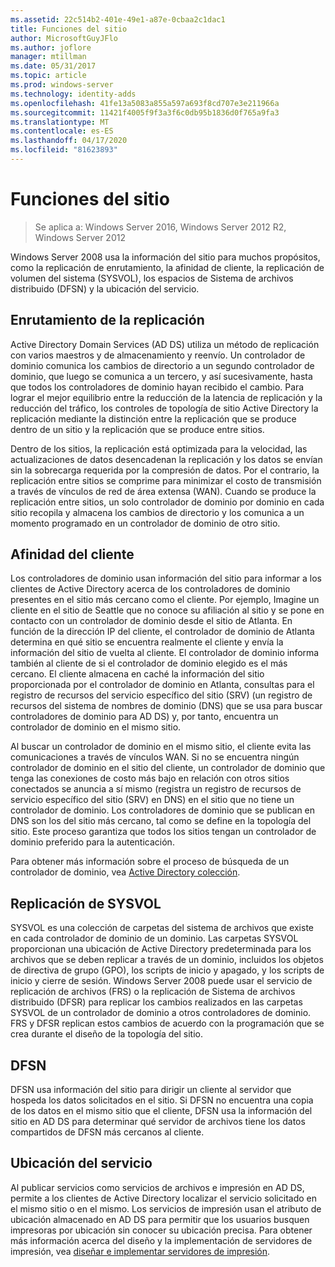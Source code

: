 ```yaml
---
ms.assetid: 22c514b2-401e-49e1-a87e-0cbaa2c1dac1
title: Funciones del sitio
author: MicrosoftGuyJFlo
ms.author: joflore
manager: mtillman
ms.date: 05/31/2017
ms.topic: article
ms.prod: windows-server
ms.technology: identity-adds
ms.openlocfilehash: 41fe13a5083a855a597a693f8cd707e3e211966a
ms.sourcegitcommit: 11421f4005f9f3a3f6c0db95b1836d0f765a9fa3
ms.translationtype: MT
ms.contentlocale: es-ES
ms.lasthandoff: 04/17/2020
ms.locfileid: "81623893"
---
```

# <a name="site-functions"></a>Funciones del sitio

> Se aplica a: Windows Server 2016, Windows Server 2012 R2, Windows Server 2012

 Windows Server 2008 usa la información del sitio para muchos propósitos, como la replicación de enrutamiento, la afinidad de cliente, la replicación de volumen del sistema (SYSVOL), los espacios de Sistema de archivos distribuido (DFSN) y la ubicación del servicio.

## <a name="routing-replication"></a>Enrutamiento de la replicación
Active Directory Domain Services (AD DS) utiliza un método de replicación con varios maestros y de almacenamiento y reenvío. Un controlador de dominio comunica los cambios de directorio a un segundo controlador de dominio, que luego se comunica a un tercero, y así sucesivamente, hasta que todos los controladores de dominio hayan recibido el cambio. Para lograr el mejor equilibrio entre la reducción de la latencia de replicación y la reducción del tráfico, los controles de topología de sitio Active Directory la replicación mediante la distinción entre la replicación que se produce dentro de un sitio y la replicación que se produce entre sitios.

Dentro de los sitios, la replicación está optimizada para la velocidad, las actualizaciones de datos desencadenan la replicación y los datos se envían sin la sobrecarga requerida por la compresión de datos. Por el contrario, la replicación entre sitios se comprime para minimizar el costo de transmisión a través de vínculos de red de área extensa (WAN). Cuando se produce la replicación entre sitios, un solo controlador de dominio por dominio en cada sitio recopila y almacena los cambios de directorio y los comunica a un momento programado en un controlador de dominio de otro sitio.

## <a name="client-affinity"></a>Afinidad del cliente
Los controladores de dominio usan información del sitio para informar a los clientes de Active Directory acerca de los controladores de dominio presentes en el sitio más cercano como el cliente. Por ejemplo, Imagine un cliente en el sitio de Seattle que no conoce su afiliación al sitio y se pone en contacto con un controlador de dominio desde el sitio de Atlanta. En función de la dirección IP del cliente, el controlador de dominio de Atlanta determina en qué sitio se encuentra realmente el cliente y envía la información del sitio de vuelta al cliente. El controlador de dominio informa también al cliente de si el controlador de dominio elegido es el más cercano. El cliente almacena en caché la información del sitio proporcionada por el controlador de dominio en Atlanta, consultas para el registro de recursos del servicio específico del sitio (SRV) (un registro de recursos del sistema de nombres de dominio (DNS) que se usa para buscar controladores de dominio para AD DS) y, por tanto, encuentra un controlador de dominio en el mismo sitio.

Al buscar un controlador de dominio en el mismo sitio, el cliente evita las comunicaciones a través de vínculos WAN. Si no se encuentra ningún controlador de dominio en el sitio del cliente, un controlador de dominio que tenga las conexiones de costo más bajo en relación con otros sitios conectados se anuncia a sí mismo (registra un registro de recursos de servicio específico del sitio (SRV) en DNS) en el sitio que no tiene un controlador de dominio. Los controladores de dominio que se publican en DNS son los del sitio más cercano, tal como se define en la topología del sitio. Este proceso garantiza que todos los sitios tengan un controlador de dominio preferido para la autenticación.

Para obtener más información sobre el proceso de búsqueda de un controlador de dominio, vea [Active Directory colección](https://docs.microsoft.com/previous-versions/windows/it-pro/windows-server-2003/cc780036(v=ws.10)).

## <a name="sysvol-replication"></a>Replicación de SYSVOL
SYSVOL es una colección de carpetas del sistema de archivos que existe en cada controlador de dominio de un dominio. Las carpetas SYSVOL proporcionan una ubicación de Active Directory predeterminada para los archivos que se deben replicar a través de un dominio, incluidos los objetos de directiva de grupo (GPO), los scripts de inicio y apagado, y los scripts de inicio y cierre de sesión.  Windows Server 2008 puede usar el servicio de replicación de archivos (FRS) o la replicación de Sistema de archivos distribuido (DFSR) para replicar los cambios realizados en las carpetas SYSVOL de un controlador de dominio a otros controladores de dominio. FRS y DFSR replican estos cambios de acuerdo con la programación que se crea durante el diseño de la topología del sitio.

## <a name="dfsn"></a>DFSN
DFSN usa información del sitio para dirigir un cliente al servidor que hospeda los datos solicitados en el sitio. Si DFSN no encuentra una copia de los datos en el mismo sitio que el cliente, DFSN usa la información del sitio en AD DS para determinar qué servidor de archivos tiene los datos compartidos de DFSN más cercanos al cliente.

## <a name="service-location"></a>Ubicación del servicio
Al publicar servicios como servicios de archivos e impresión en AD DS, permite a los clientes de Active Directory localizar el servicio solicitado en el mismo sitio o en el mismo. Los servicios de impresión usan el atributo de ubicación almacenado en AD DS para permitir que los usuarios busquen impresoras por ubicación sin conocer su ubicación precisa. Para obtener más información acerca del diseño y la implementación de servidores de impresión, vea [diseñar e implementar servidores de impresión](https://docs.microsoft.com/previous-versions/windows/it-pro/windows-server-2003/cc785842(v=ws.10)).
